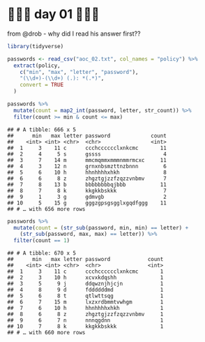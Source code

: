 🎄🎄🎄 day 01 🎄🎄🎄
================

from @drob - why did I read his answer first??

``` r
library(tidyverse)

passwords <- read_csv("aoc_02.txt", col_names = "policy") %>%
  extract(policy,
    c("min", "max", "letter", "password"),
    "(\\d+)-(\\d+) (.): *(.*)",
    convert = TRUE
  )
```

``` r
passwords %>%
  mutate(count = map2_int(password, letter, str_count)) %>%
  filter(count >= min & count <= max)
```

    ## # A tibble: 666 x 5
    ##      min   max letter password             count
    ##    <int> <int> <chr>  <chr>                <int>
    ##  1     3    11 c      ccchcccccclxnkcmc       11
    ##  2     4     5 s      gssss                    4
    ##  3     7    14 m      mmcmqmmxmmmnmmrmcxc     11
    ##  4     3    12 n      grnxnbsmzttnzbnnn        6
    ##  5     6    10 h      hhnhhhhxhkh              8
    ##  6     6     8 z      zhgztgjzzfzqzzvnbmv      7
    ##  7     8    13 b      bbbbbbbbqjbbb           11
    ##  8     7     8 k      kkgkkbskkk               7
    ##  9     1     3 g      gdmvgb                   2
    ## 10     5    15 g      gggzgpsgsgglxgqdfggg    11
    ## # … with 656 more rows

``` r
passwords %>%
  mutate(count = (str_sub(password, min, min) == letter) +
    (str_sub(password, max, max) == letter)) %>%
  filter(count == 1)
```

    ## # A tibble: 670 x 5
    ##      min   max letter password            count
    ##    <int> <int> <chr>  <chr>               <int>
    ##  1     3    11 c      ccchcccccclxnkcmc       1
    ##  2     3    10 h      xcvxkdqshh              1
    ##  3     5     9 j      ddqwznjhjcjn            1
    ##  4     8     9 d      fddddddmd               1
    ##  5     6     8 t      qtlwttsqg               1
    ##  6     7    15 m      lxzxrdbmmtvwhgm         1
    ##  7     6    10 h      hhnhhhhxhkh             1
    ##  8     6     8 z      zhgztgjzzfzqzzvnbmv     1
    ##  9     6     7 n      nnnqgdnn                1
    ## 10     7     8 k      kkgkkbskkk              1
    ## # … with 660 more rows
